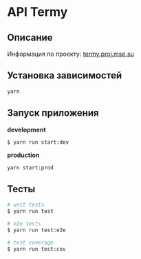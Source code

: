 # API Termy

## Описание

Информация по проекту: [termy.proj.mse.su](https://termy.proj.mse.su/general_info_about_the_project)

## Установка зависимостей

```bash
yarn
```

## Запуск приложения

**development**
```bash
$ yarn run start:dev
```

**production**
```baash
yarn start:prod
```

## Тесты

```bash
# unit tests
$ yarn run test

# e2e tests
$ yarn run test:e2e

# test coverage
$ yarn run test:cov
```